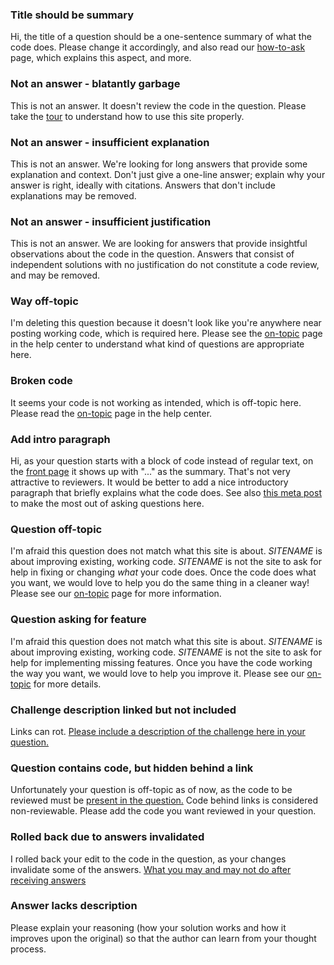 ### Title should be summary
Hi, the title of a question should be a one-sentence summary of what the code does. Please change it accordingly, and also read our [how-to-ask](/help/how-to-ask) page, which explains this aspect, and more.

### Not an answer - blatantly garbage
This is not an answer. It doesn't review the code in the question. Please take the [tour](http://$SITEURL/tour) to understand how to use this site properly.

### Not an answer - insufficient explanation
This is not an answer. We're looking for long answers that provide some explanation and context. Don't just give a one-line answer; explain why your answer is right, ideally with citations. Answers that don't include explanations may be removed.

### Not an answer - insufficient justification
This is not an answer. We are looking for answers that provide insightful observations about the code in the question. Answers that consist of independent solutions with no justification do not constitute a code review, and may be removed.

### Way off-topic
I'm deleting this question because it doesn't look like you're anywhere near posting working code, which is required here. Please see the [on-topic](http://$SITEURL$/help/on-topic) page in the help center to understand what kind of questions are appropriate here.

### Broken code
It seems your code is not working as intended, which is off-topic here. Please read the [on-topic](http://$SITEURL$/help/on-topic) page in the help center.

### Add intro paragraph
Hi, as your question starts with a block of code instead of regular text, on the [front page](http://$SITEURL$/questions) it shows up with "..." as the summary. That's not very attractive to reviewers. It would be better to add a nice introductory paragraph that briefly explains what the code does. See also [this meta post](http://meta.codereview.stackexchange.com/questions/2436/how-to-get-the-best-value-out-of-code-review-asking-questions) to make the most out of asking questions here.

### Question off-topic
I'm afraid this question does not match what this site is about. $SITENAME$ is about improving existing, working code. $SITENAME$ is not the site to ask for help in fixing or changing *what* your code does. Once the code does what you want, we would love to help you do the same thing in a cleaner way! Please see our [on-topic](/help/on-topic) page for more information.

### Question asking for feature
I'm afraid this question does not match what this site is about. $SITENAME$ is about improving existing, working code. $SITENAME$ is not the site to ask for help for implementing missing features. Once you have the code working the way you want, we would love to help you improve it. Please see our [on-topic](/help/on-topic) for more details.

### Challenge description linked but not included
Links can rot. [Please include a description of the challenge here in your question.](http://meta.codereview.stackexchange.com/q/1993/41243)

### Question contains code, but hidden behind a link
Unfortunately your question is off-topic as of now, as the code to be reviewed must be [present in the question.](http://meta.codereview.stackexchange.com/questions/1308) Code behind links is considered non-reviewable. Please add the code you want reviewed in your question.

### Rolled back due to answers invalidated
I rolled back your edit to the code in the question, as your changes invalidate some of the answers. [What you may and may not do after receiving answers](http://meta.codereview.stackexchange.com/a/1765)

### Answer lacks description
Please explain your reasoning (how your solution works and how it improves upon the original) so that the author can learn from your thought process.

